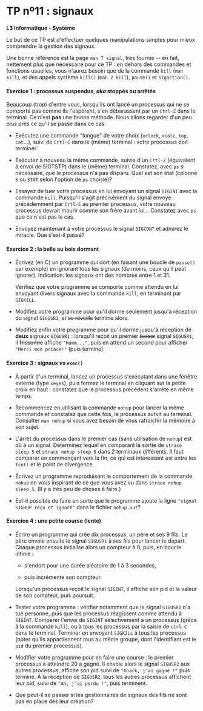 TP nº11 : signaux
==================

**L3 Informatique - Système**

Le but de ce TP est d'effectuer quelques manipulations simples pour mieux
comprendre la gestion des signaux.

Une bonne référence est la page `man 7 signal`, très fournie -- en fait,
nettement plus que nécessaire pour ce TP : en dehors des commandes et
fonctions usuelles, vous n'aurez besoin que de la commande `kill` (`man
kill`), et des appels système `kill()` (`man 2 kill`), `pause()` et
`sigaction()`. 


#### Exercice 1 : processus suspendus, _aka_ stoppés ou arrêtés

Beaucoup (trop) d'entre vous, lorsqu'ils ont lancé un processus qui ne se
comporte pas comme ils l'espèrent, s'en débarassent par un `Ctrl-Z` dans le
terminal. Ce n'est **pas** une bonne méthode. Nous allons regarder d'un
peu plus près ce qu'il se passe dans ce cas.

* Exécutez une commande "longue" de votre choix (`xclock`, `xcalc`,
  `top`, `cat`...), suivi de `Crtl-C` dans le (même) terminal : votre
  processus doit terminer. 

* Exécutez à nouveau la même commande, suivie d'un `Crtl-Z` (équivalent à
  envoi de SIGTSTP) dans le (même) terminal.  Constatez, avec `ps` si
  nécessaire, que le processus n'a pas disparu.  Quel est son état
  (colonne `S` ou `STAT` selon l'option de `ps` choisie)?

* Essayez de tuer votre processus en lui envoyant un signal `SIGINT` avec
  la commande `kill`. Puisqu'il s'agit précisément du signal envoyé
  précédemment par `Crtl-C` au premier processus, votre nouveau processus
  devrait mourir comme son frère avant lui...  Constatez avec `ps` que ce
  n'est pas le cas.

* Envoyez maintenant à votre processus le signal `SIGCONT` et admirez le
  miracle. Que s'est-il passé?


#### Exercice 2 : la belle au bois dormant

* Écrivez (en C) un programme qui dort (en faisant une boucle de `pause()`
  par exemple) en ignorant tous les signaux (du moins, ceux qu'il peut
  ignorer). Indication: les signaux ont des nombres entre 1 et 31.

  Vérifiez que votre programme se comporte comme attendu en lui envoyant
  divers signaux avec la commande `kill`, en terminant par `SIGKILL`.

* Modifiez votre programme pour qu'il dorme seulement jusqu'à réception
  du signal `SIGUSR1`, et ~~se réveille~~ termine alors.

* Modifiez enfin votre programme pour qu'il dorme jusqu'à réception de
  __deux__ signaux `SIGUSR1` : lorsqu'il reçoit un premier ~~baiser~~
  signal `SIGUSR1`, il ~~frissonne~~ affiche `"Humm..."`, puis en attend
  un second pour afficher `"Merci mon prince!"` (puis termine).

#### Exercice 3 : signaux *vs* `exec()`

* À partir d'un terminal, lancez un processus s'exécutant dans une
  fenêtre externe (type `xeyes`), puis fermez le terminal en cliquant sur
  la petite croix en haut : constatez que le processus précédent s'arrête
  en même temps.

* Recommencez en utilisant la commande `nohup` pour lancer la même
  commande et constatez que cette fois, le processus survit au terminal.
  Consulter `man nohup` si vous avez besoin de vous rafraichir la
  mémoire à son sujet.

* L'arrêt du processus dans le premier cas (sans utilisation de `nohup`)
  est dû à un signal. Déterminez lequel en comparant la sortie de
  `strace sleep 5` et `strace nohup sleep 5` dans 2 terminaux différents.
  Il faut comparer en commençant vers la fin, ce qui est intéressant est
  entre les `fcntl` et le point de divergence.

* Écrivez un programme reproduisant le comportement de la commande
  `nohup` en vous inspirant de ce que vous avez vu dans  `strace nohup
  sleep 5`. (Il y a très peu de choses à faire.)

* Est-il possible de faire en sorte que le programme ajoute la ligne
  `"signal SIGHUP reçu et ignoré"` dans le fichier `nohup.out`?



#### Exercice 4 : une petite course (lente)

* Écrire un programme qui crée dix processus, un père et ses 9 fils.
  Le père envoie ensuite le signal `SIGUSR1` à ses fils pour lancer
  le départ. Chaque processus initialise alors un compteur à 0, 
  puis, en boucle infinie :

	* s'endort pour une durée aléatoire de 1 à 3 secondes,

	* puis incrémente son compteur.
	
  Lorsqu'un processus reçoit le signal `SIGINT`, il affiche son pid et
  la valeur de son compteur, puis poursuit.
 
* Tester votre programme : vérifier notamment que le signal `SIGUSR1` n'a
  tué personne, puis que les processus réagissent comme attendu à
  `SIGINT`. Comparer l'envoi de `SIGINT` sélectivement à un processus
  (grâce à la commande `kill`), ou à tous les processus par la saisie de
  `ctrl-C` dans le terminal. Terminer en envoyant `SIGKILL` à tous les
  processus (noter qu'ils appartiennent tous au même groupe, dont
  l'identifiant est le `pid` du premier processus).

* Modifier votre programme pour en faire une course : le premier processus 
  à atteindre 20 a gagné. Il envoie alors le signal `SIGUSR2` aux autres
  processus, affiche son pid suivi de `"Gnark, j'ai gagné !"`  puis termine.
  À la réception de `SIGUSR2`, tous les autres processus affichent leur pid, 
  suivi de `"Ah, j'ai perdu !"`, puis terminent.

* Que peut-il se passer si les gestionnaires de signaux des fils ne sont
  pas en place dès leur création?


